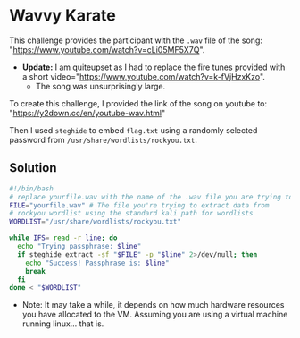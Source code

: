 # Wavvy Karate

This challenge provides the participant with the `.wav` file of the song: "https://www.youtube.com/watch?v=cLi05MF5X7Q".

- **Update:** I am quiteupset as I had to replace the fire tunes provided with a short video="https://www.youtube.com/watch?v=k-fVjHzxKzo".
  - The song was unsurprisingly large. 

To create this challenge, I provided the link of the song on youtube to: "https://y2down.cc/en/youtube-wav.html"

Then I used `steghide` to embed `flag.txt` using a randomly selected password from `/usr/share/wordlists/rockyou.txt`.

## Solution
```bash
#!/bin/bash
# replace yourfile.wav with the name of the .wav file you are trying to extract data from.
FILE="yourfile.wav" # The file you're trying to extract data from
# rockyou wordlist using the standard kali path for wordlists
WORDLIST="/usr/share/wordlists/rockyou.txt"

while IFS= read -r line; do
  echo "Trying passphrase: $line"
  if steghide extract -sf "$FILE" -p "$line" 2>/dev/null; then
    echo "Success! Passphrase is: $line"
    break
  fi
done < "$WORDLIST"
```
- Note: It may take a while, it depends on how much hardware resources you have allocated to the VM. Assuming you are using a virtual machine running linux... that is.
